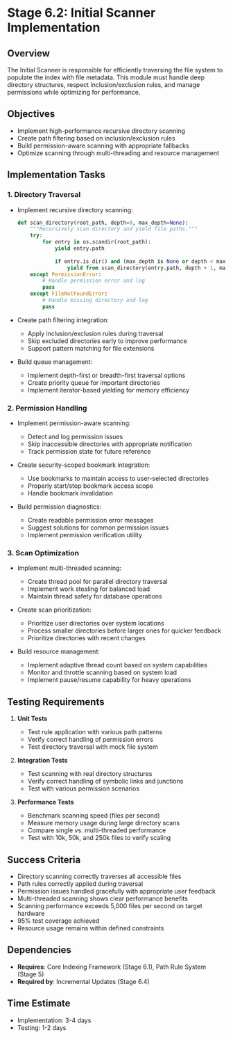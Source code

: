 # Stage 6.2: Initial Scanner Implementation

## Overview

The Initial Scanner is responsible for efficiently traversing the file system to populate the index with file metadata. This module must handle deep directory structures, respect inclusion/exclusion rules, and manage permissions while optimizing for performance.

## Objectives

- Implement high-performance recursive directory scanning
- Create path filtering based on inclusion/exclusion rules
- Build permission-aware scanning with appropriate fallbacks
- Optimize scanning through multi-threading and resource management

## Implementation Tasks

### 1. Directory Traversal

- Implement recursive directory scanning:
  ```python
  def scan_directory(root_path, depth=0, max_depth=None):
      """Recursively scan directory and yield file paths."""
      try:
          for entry in os.scandir(root_path):
              yield entry.path
              
              if entry.is_dir() and (max_depth is None or depth < max_depth):
                  yield from scan_directory(entry.path, depth + 1, max_depth)
      except PermissionError:
          # Handle permission error and log
          pass
      except FileNotFoundError:
          # Handle missing directory and log
          pass
  ```

- Create path filtering integration:
  - Apply inclusion/exclusion rules during traversal
  - Skip excluded directories early to improve performance
  - Support pattern matching for file extensions

- Build queue management:
  - Implement depth-first or breadth-first traversal options
  - Create priority queue for important directories
  - Implement iterator-based yielding for memory efficiency

### 2. Permission Handling

- Implement permission-aware scanning:
  - Detect and log permission issues
  - Skip inaccessible directories with appropriate notification
  - Track permission state for future reference

- Create security-scoped bookmark integration:
  - Use bookmarks to maintain access to user-selected directories
  - Properly start/stop bookmark access scope
  - Handle bookmark invalidation

- Build permission diagnostics:
  - Create readable permission error messages
  - Suggest solutions for common permission issues
  - Implement permission verification utility

### 3. Scan Optimization

- Implement multi-threaded scanning:
  - Create thread pool for parallel directory traversal
  - Implement work stealing for balanced load
  - Maintain thread safety for database operations

- Create scan prioritization:
  - Prioritize user directories over system locations
  - Process smaller directories before larger ones for quicker feedback
  - Prioritize directories with recent changes

- Build resource management:
  - Implement adaptive thread count based on system capabilities
  - Monitor and throttle scanning based on system load
  - Implement pause/resume capability for heavy operations

## Testing Requirements

1. **Unit Tests**
   - Test rule application with various path patterns
   - Verify correct handling of permission errors
   - Test directory traversal with mock file system

2. **Integration Tests**
   - Test scanning with real directory structures
   - Verify correct handling of symbolic links and junctions
   - Test with various permission scenarios

3. **Performance Tests**
   - Benchmark scanning speed (files per second)
   - Measure memory usage during large directory scans
   - Compare single vs. multi-threaded performance
   - Test with 10k, 50k, and 250k files to verify scaling

## Success Criteria

- Directory scanning correctly traverses all accessible files
- Path rules correctly applied during traversal
- Permission issues handled gracefully with appropriate user feedback
- Multi-threaded scanning shows clear performance benefits
- Scanning performance exceeds 5,000 files per second on target hardware
- 95% test coverage achieved
- Resource usage remains within defined constraints

## Dependencies

- **Requires**: Core Indexing Framework (Stage 6.1), Path Rule System (Stage 5)
- **Required by**: Incremental Updates (Stage 6.4)

## Time Estimate

- Implementation: 3-4 days
- Testing: 1-2 days
